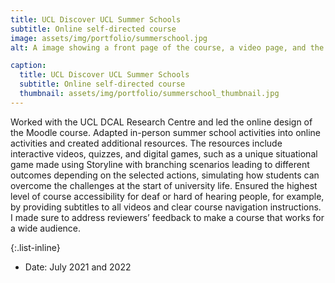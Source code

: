 ```yaml
---
title: UCL Discover UCL Summer Schools
subtitle: Online self-directed course
image: assets/img/portfolio/summerschool.jpg
alt: A image showing a front page of the course, a video page, and the page with a scenario game.

caption:
  title: UCL Discover UCL Summer Schools
  subtitle: Online self-directed course
  thumbnail: assets/img/portfolio/summerschool_thumbnail.jpg
---
```

Worked with the UCL DCAL Research Centre and led the online design of the Moodle course. Adapted in-person summer school activities into online activities and created additional resources. The resources include interactive videos, quizzes, and digital games, such as a unique situational game made using Storyline with branching scenarios leading to different outcomes depending on the selected actions, simulating how students can overcome the challenges at the start of university life. Ensured the highest level of course accessibility for deaf or hard of hearing people, for example, by providing subtitles to all videos and clear course navigation instructions. I made sure to address reviewers’ feedback to make a course that works for a wide audience.

{:.list-inline}
- Date: July 2021 and 2022

